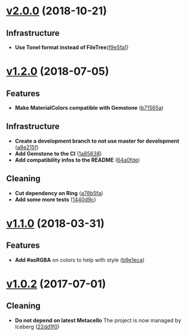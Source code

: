 # [v2.0.0](https://github.com/DuneSt/MaterialColors/compare/v1.2.0...v2.0.0) (2018-10-21)

## Infrastructure

* **Use Tonel format instead of FileTree**([f9e5fa1](https://github.com/DuneSt/MaterialColors/commit/f9e5fa1c975ca9a40e18bde4a132c455bd3b373f))

# [v1.2.0](https://github.com/DuneSt/MaterialColors/compare/v1.1.0...v1.2.0) (2018-07-05)

## Features

* **Make MaterialColors compatible with Gemstone** ([b71565a](https://github.com/DuneSt/MaterialColors/commit/b71565a0d2deb4cb6ce94269260a0e1b2186e73e))

## Infrastructure

* **Create a development branch to not use master for development** ([a8e215f](https://github.com/DuneSt/MaterialColors/commit/a8e215f642da1e4255a8917ec4df43bc79d1c3f7))
* **Add Gemstone to the CI** ([1a85638](https://github.com/DuneSt/MaterialColors/commit/1a85638bdaede6f43df752c292999076bb3a27d6))
* **Add compatibility infos to the README** ([64a0fde](https://github.com/DuneSt/MaterialColors/commit/64a0fdefbf03e34274e0b5a25bd18426b254b2f3))

## Cleaning

* **Cut dependency on Ring** ([a78b5fa](https://github.com/DuneSt/MaterialColors/commit/a78b5faa29f38e90b6bfba02656990cfd97128d3))
* **Add some more tests** ([1440d9c](https://github.com/DuneSt/MaterialColors/commit/1440d9c47ee8c51a343d02851ebebc7dd561ac13))

# [v1.1.0](https://github.com/DuneSt/MaterialColors/compare/v1.0.2...v1.1.0) (2018-03-31)

## Features

* **Add #asRGBA** on colors to help with style ([b9e1eca](https://github.com/DuneSt/MaterialColors/commit/b9e1ecad7924e3efc5db20657b1db11231d86fbc))

# [v1.0.2](https://github.com/DuneSt/MaterialColors/compare/v1.0.1...v1.0.2) (2017-07-01)

## Cleaning

* **Do not depend on latest Metacello** The project is now managed by Iceberg ([22dd1f0](https://github.com/DuneSt/MaterialColors/commit/22dd1f06b006ab0dbd8d80474a792cbd11e92c7f))